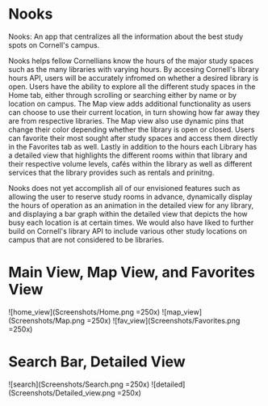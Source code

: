 # Nooks

Nooks: An app that centralizes all the information about the best study spots on Cornell's campus.

Nooks helps fellow Cornellians know the hours of the major study spaces such as the many libraries with varying hours. By accesing Cornell's library hours API, users will be accurately infromed on whether a desired library is open. Users have the ability to explore all the different study spaces in the Home tab, either through scrolling or searching either by name or by location on campus. The Map view adds additional functionality as users can choose to use their current location, in turn showing how far away  they are from respective libraries. The Map view also use dynamic pins that change their color depending whether the library is open or closed. Users can favorite their most sought after study spaces and access them directly in the Favorites tab as well. Lastly in addition to the hours each Library has a detailed view that highlights the different rooms within that library and their respective volume levels, cafés within the library as well as different services that the library provides such as rentals and prinitng.

Nooks does not yet accomplish all of our envisioned features such as allowing the user to reserve study rooms in advance, dynamically display the hours of operation as an animation in the detailed view for any library, and displaying a bar graph within the detailed view that depicts the how busy each location is at certain times. We would also have liked to further build on Cornell's library API to include various other study locations on campus that are not considered to be libraries. 

# Main View, Map View, and Favorites View
![home_view](Screenshots/Home.png =250x)  ![map_view](Screenshots/Map.png =250x)    ![fav_view](Screenshots/Favorites.png =250x)

# Search Bar, Detailed View
![search](Screenshots/Search.png =250x)   ![detailed](Screenshots/Detailed_view.png =250x)



